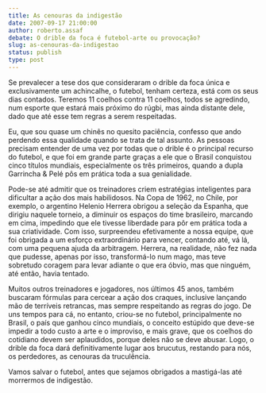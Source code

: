 ```yaml
---
title: As cenouras da indigestão
date: 2007-09-17 21:00:00
author: roberto.assaf
debate: O drible da foca é futebol-arte ou provocação?
slug: as-cenouras-da-indigestao
status: publish 
type: post
---
```


Se prevalecer a tese dos que consideraram o drible da foca única e exclusivamente um achincalhe, o futebol, tenham certeza, está com os seus dias contados. Teremos 11 coelhos contra 11 coelhos, todos se agredindo, num esporte que estará mais próximo do rúgbi, mas ainda distante dele, dado que até esse tem regras a serem respeitadas.


Eu, que sou quase um chinês no quesito paciência, confesso que ando perdendo essa qualidade quando se trata de tal assunto. As pessoas precisam entender de uma vez por todas que o drible é o principal recurso do futebol, e que foi em grande parte graças a ele que o Brasil conquistou cinco títulos mundiais, especialmente os três primeiros, quando a dupla Garrincha & Pelé pôs em prática toda a sua genialidade.


Pode-se até admitir que os treinadores criem estratégias inteligentes para dificultar a ação dos mais habilidosos. Na Copa de 1962, no Chile, por exemplo, o argentino Helenio Herrera obrigou a seleção da Espanha, que dirigiu naquele torneio, a diminuir os espaços do time brasileiro, marcando em cima, impedindo que ele tivesse liberdade para pôr em prática toda a sua criatividade. Com isso, surpreendeu efetivamente a nossa equipe, que foi obrigada a um esforço extraordinário para vencer, contando até, vá lá, com uma pequena ajuda da arbitragem. Herrera, na realidade, não fez nada que pudesse, apenas por isso, transformá-lo num mago, mas teve sobretudo coragem para levar adiante o que era óbvio, mas que ninguém, até então, havia tentado.


Muitos outros treinadores e jogadores, nos últimos 45 anos, também buscaram fórmulas para cercear a ação dos craques, inclusive lançando mão de terríveis retrancas, mas sempre respeitando as regras do jogo. De uns tempos para cá, no entanto, criou-se no futebol, principalmente no Brasil, o país que ganhou cinco mundiais, o conceito estúpido que deve-se impedir a todo custo a arte e o improviso, e mais grave, que os coelhos do cotidiano devem ser aplaudidos, porque deles não se deve abusar. Logo, o drible da foca dará definitivamente lugar aos brucutus, restando para nós, os perdedores, as cenouras da truculência.


Vamos salvar o futebol, antes que sejamos obrigados a mastigá-las até morrermos de indigestão.



